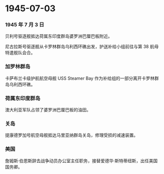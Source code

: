 # 1945-07-03

### 1945 年 7 月 3 日

贝利号驱逐舰抵达荷属东印度群岛婆罗洲巴厘巴板附近。

尼古拉斯号驱逐舰从卡罗林群岛乌利西环礁出发，护送补给小组前往与第 38
航母特遣舰队会合。

### 加罗林群岛

卡萨布兰卡级护航航空母舰 USS Steamer Bay
作为补给组的一部分离开卡罗林群岛乌利西环礁。

### 荷属东印度群岛

澳大利亚军队占领了婆罗洲巴厘巴板的油田。

### 关岛

提康德罗加号航空母舰抵达马里亚纳群岛关岛，修理受损的减速装置。

### 美国

詹姆斯·伯恩斯辞去战争动员办公室主任职务，接替爱德华·斯特蒂纽斯，出任美国国务卿。